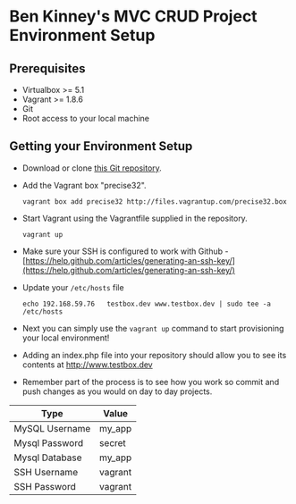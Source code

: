 # Ben Kinney's MVC CRUD Project Environment Setup

## Prerequisites

- Virtualbox >= 5.1
- Vagrant >= 1.8.6
- Git
- Root access to your local machine

## Getting your Environment Setup
- Download or clone [this Git repository](https://github.com/blkinney/formstack-devtest).
- Add the Vagrant box "precise32".

    ```
    vagrant box add precise32 http://files.vagrantup.com/precise32.box
    ```

- Start Vagrant using the Vagrantfile supplied in the repository.

    ```
    vagrant up
    ```

- Make sure your SSH is configured to work with Github -
    [https://help.github.com/articles/generating-an-ssh-key/](https://help.github.com/articles/generating-an-ssh-key/)
- Update your `/etc/hosts` file

    ```
    echo 192.168.59.76   testbox.dev www.testbox.dev | sudo tee -a /etc/hosts
    ```

- Next you can simply use the `vagrant up` command to start provisioning your local environment!
- Adding an index.php file into your repository should allow you to see its contents at http://www.testbox.dev
- Remember part of the process is to see how you work so commit and push changes as you would on day to day projects.

| Type           | Value                  |
|----------------|------------------------|
| MySQL Username | my_app                 |
| Mysql Password | secret                 |
| Mysql Database | my_app                 |
| SSH Username   | vagrant                |
| SSH Password   | vagrant                |
